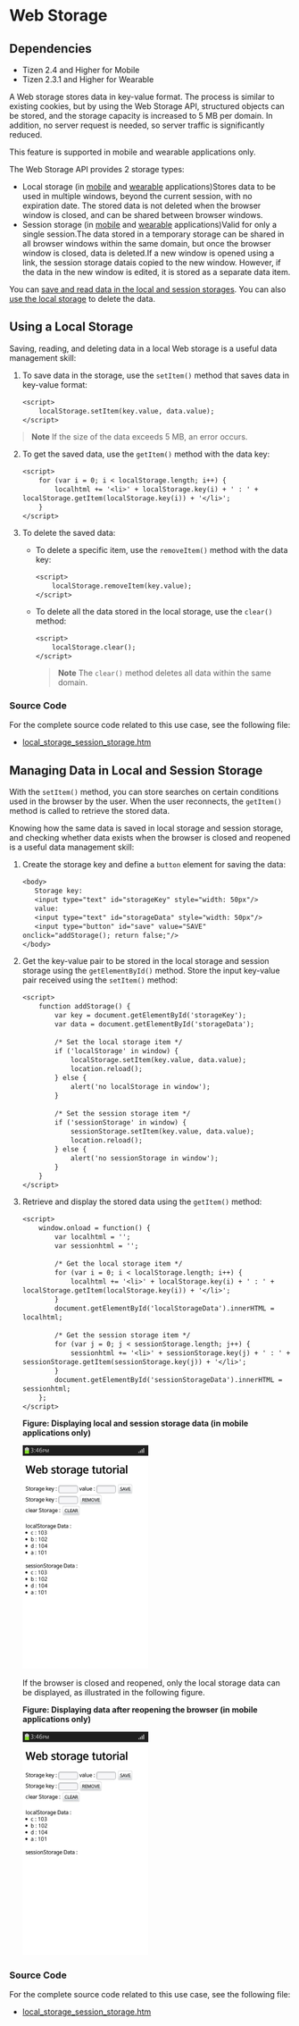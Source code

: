 # Web Storage

## Dependencies

- Tizen 2.4 and Higher for Mobile
- Tizen 2.3.1 and Higher for Wearable

A Web storage stores data in key-value format. The process is similar to existing cookies, but by using the Web Storage API, structured objects can be stored, and the storage capacity is increased to 5 MB per domain. In addition, no server request is needed, so server traffic is significantly reduced.

This feature is supported in mobile and wearable applications only.

The Web Storage API provides 2 storage types:

- Local storage (in [mobile](http://www.w3.org/TR/2015/CR-webstorage-20150609/#the-localstorage-attribute) and [wearable](http://www.w3.org/TR/2011/WD-webstorage-20110901/#the-localstorage-attribute) applications)Stores data to be used in multiple windows, beyond the current session, with no expiration date. The stored data is not deleted when the browser window is closed, and can be shared between browser windows.
- Session storage (in [mobile](http://www.w3.org/TR/2015/CR-webstorage-20150609/#the-sessionstorage-attribute) and [wearable](http://www.w3.org/TR/2011/WD-webstorage-20110901/#the-sessionstorage-attribute) applications)Valid for only a single session.The data stored in a temporary storage can be shared in all browser windows within the same domain, but once the browser window is closed, data is deleted.If a new window is opened using a link, the session storage datais copied to the new window. However, if the data in the new window is edited, it is stored as a separate data item.

You can [save and read data in the local and session storages](./w3c/storage/web-storage-w.md#save). You can also [use the local storage](./w3c/storage/web-storage-w.md#use) to delete the data.

## Using a Local Storage

Saving, reading, and deleting data in a local Web storage is a useful data management skill:

1. To save data in the storage, use the `setItem()` method that saves data in key-value format:

   ```
   <script>
       localStorage.setItem(key.value, data.value);
   </script>
   ```

> **Note**
> If the size of the data exceeds 5 MB, an error occurs.

2. To get the saved data, use the `getItem()` method with the data key:

   ```
   <script>
       for (var i = 0; i < localStorage.length; i++) {
           localhtml += '<li>' + localStorage.key(i) + ' : ' + localStorage.getItem(localStorage.key(i)) + '</li>';
       }
   </script>
   ```

3. To delete the saved data: 

   - To delete a specific item, use the `removeItem()` method with the data key:

     ```
     <script>
         localStorage.removeItem(key.value);
     </script>
     ```

   - To delete all the data stored in the local storage, use the `clear()` method:

     ```
     <script>
         localStorage.clear();
     </script>
     ```

		> **Note**
		> The `clear()` method deletes all data within the same domain.

### Source Code

For the complete source code related to this use case, see the following file:

- [local_storage_session_storage.htm](http://download.tizen.org/misc/examples/w3c_html5/storage/web_storage)

## Managing Data in Local and Session Storage

With the `setItem()` method, you can store searches on certain conditions used in the browser by the user. When the user reconnects, the `getItem()` method is called to retrieve the stored data.

Knowing how the same data is saved in local storage and session storage, and checking whether data exists when the browser is closed and reopened is a useful data management skill: 

1. Create the storage key and define a `button` element for saving the data:

   ```
   <body>
      Storage key:
      <input type="text" id="storageKey" style="width: 50px"/>
      value:
      <input type="text" id="storageData" style="width: 50px"/>
      <input type="button" id="save" value="SAVE" onclick="addStorage(); return false;"/>
   </body>
   ```

2. Get the key-value pair to be stored in the local storage and session storage using the `getElementById()` method. Store the input key-value pair received using the `setItem()` method:

   ```
   <script>
       function addStorage() {
           var key = document.getElementById('storageKey');
           var data = document.getElementById('storageData');

           /* Set the local storage item */
           if ('localStorage' in window) {
               localStorage.setItem(key.value, data.value);
               location.reload();
           } else {
               alert('no localStorage in window');
           }

           /* Set the session storage item */
           if ('sessionStorage' in window) {
               sessionStorage.setItem(key.value, data.value);
               location.reload();
           } else {
               alert('no sessionStorage in window');
           }
       }
   </script>
   ```

3. Retrieve and display the stored data using the `getItem()` method:

   ```
   <script>
       window.onload = function() {
           var localhtml = '';
           var sessionhtml = '';

           /* Get the local storage item */
           for (var i = 0; i < localStorage.length; i++) {
               localhtml += '<li>' + localStorage.key(i) + ' : ' + localStorage.getItem(localStorage.key(i)) + '</li>';
           }
           document.getElementById('localStorageData').innerHTML = localhtml;

           /* Get the session storage item */
           for (var j = 0; j < sessionStorage.length; j++) {
               sessionhtml += '<li>' + sessionStorage.key(j) + ' : ' + sessionStorage.getItem(sessionStorage.key(j)) + '</li>';
           }
           document.getElementById('sessionStorageData').innerHTML = sessionhtml;
       };
   </script>
   ```

   **Figure: Displaying local and session storage data (in mobile applications only)**

   ![Displaying local and session storage data (in mobile applications only)](./media/web_storage1.png)

   If the browser is closed and reopened, only the local storage data can be displayed, as illustrated in the following figure.

   **Figure: Displaying data after reopening the browser (in mobile applications only)**

   ![Displaying data after reopening the browser (in mobile applications only)](./media/web_storage2.png)

### Source Code

For the complete source code related to this use case, see the following file:

- [local_storage_session_storage.htm](http://download.tizen.org/misc/examples/w3c_html5/storage/web_storage)